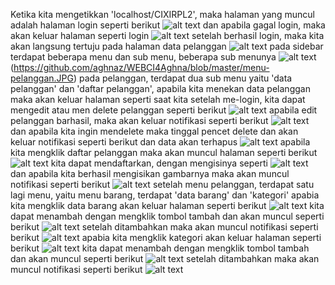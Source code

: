 Ketika kita mengetikkan 'localhost/CIXIRPL2', maka halaman yang muncul adalah halaman login seperti berikut
![alt text](https://github.com/aghnaz/WEBCI4Aghna/blob/master/Login.JPG)
dan apabila gagal login, maka akan keluar halaman seperti login
![alt text](https://github.com/aghnaz/WEBCI4Aghna/blob/master/Login.JPG)
setelah berhasil login, maka kita akan langsung tertuju pada halaman data pelanggan
![alt text](https://github.com/aghnaz/WEBCI4Aghna/blob/master/daftarpelanggan.JPG)
pada sidebar terdapat beberapa menu dan sub menu, beberapa sub menunya
![alt text](https://github.com/aghnaz/WEBCI4Aghna/blob/master/menu-barang.JPG)(https://github.com/aghnaz/WEBCI4Aghna/blob/master/menu-pelanggan.JPG)
pada pelanggan, terdapat dua sub menu yaitu 'data pelanggan' dan 'daftar pelanggan', apabila kita menekan data pelanggan maka akan keluar halaman seperti saat kita setelah me-login, kita dapat mengedit atau men delete pelanggan seperti berikut
![alt text](https://github.com/aghnaz/WEBCI4Aghna/blob/master/edit-pelanggan.JPG)
apabila edit pelanggan barhasil, maka akan keluar notifikasi seperti berikut
![alt text](https://github.com/aghnaz/WEBCI4Aghna/blob/master/edit-pelanggan-berhasil.JPG)
dan apabila kita ingin mendelete maka tinggal pencet delete dan akan keluar notifikasi seperti berikut dan data akan terhapus
![alt text](https://github.com/aghnaz/WEBCI4Aghna/blob/master/pelanggan-hapus.JPG)
apabila kita mengklik daftar pelanggan maka akan muncul halaman seperti berikut
![alt text](https://github.com/aghnaz/WEBCI4Aghna/blob/master/daftarpelanggan.JPG)
kita dapat mendaftarkan, dengan mengisinya seperti 
![alt text](https://github.com/aghnaz/WEBCI4Aghna/blob/master/daftarpelanggan-isi.JPG)
dan apabila kita berhasil mengisikan gambarnya maka akan muncul notifikasi seperti berikut
![alt text](https://github.com/aghnaz/WEBCI4Aghna/blob/master/daftarpelanggan-isi.JPG)
setelah menu pelanggan, terdapat satu lagi menu, yaitu menu barang, terdapat 'data barang' dan 'kategori'
apabia kita mengklik data barang akan keluar halaman seperti berikut
![alt text](https://github.com/aghnaz/WEBCI4Aghna/blob/master/barang.JPG)
kita dapat menambah dengan mengklik tombol tambah dan akan muncul seperti berikut
![alt text](https://github.com/aghnaz/WEBCI4Aghna/blob/master/barang-tambah.JPG)
setelah ditambahkan maka akan muncul notifikasi seperti berikut
![alt text](https://github.com/aghnaz/WEBCI4Aghna/blob/master/barang-notifikasi.JPG)
apabia kita mengklik kategori akan keluar halaman seperti berikut
![alt text](https://github.com/aghnaz/WEBCI4Aghna/blob/master/kategori.JPG)
kita dapat menambah dengan mengklik tombol tambah dan akan muncul seperti berikut
![alt text](https://github.com/aghnaz/WEBCI4Aghna/blob/master/tambah-kategori.JPG)
setelah ditambahkan maka akan muncul notifikasi seperti berikut
![alt text](https://github.com/aghnaz/WEBCI4Aghna/blob/master/kategori-notifikasi.JPG)
